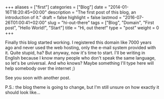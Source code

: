 +++
aliases      = ["first"]
categories   = ["Blog"]
date         = "2014-01-16T18:20:45+00:00"
description  = "The first post of this blog, an introduction of it."
draft        = false
highlight    = false
lastmod      = "2016-07-26T01:00:41+02:00"
slug         = "hi-out-there"
tags         = ["Blog", "Domain", "First post", "Hello World!", "Start"]
title        = "Hi, out there!"
type         = "post"
weight       = 0
+++

Finally this blog started working. I registered this domain like 7000 years ago
and never used the web hosting, only the e-mail system provided with it. Quite
stupid, ha? But anyway, now it's time to start. I'll be writing in English
because I know many people who don't speak the same language, so let's be
universal. And who knows? Maybe something I'll type here will help somebody over
the internet ;)

See you soon with another post.

P.S.: the blog theme is going to change, but I'm still unsure on how exactly it
should look like...
